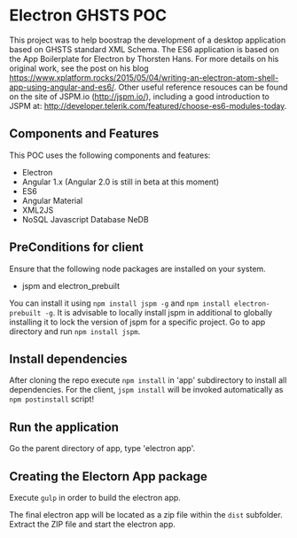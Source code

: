 # Electron GHSTS POC 

This project was to help boostrap the development of a desktop application based on GHSTS standard XML Schema.
The ES6 application is based on the App Boilerplate for Electron by Thorsten Hans. For more details on his original work, see the post on his blog https://www.xplatform.rocks/2015/05/04/writing-an-electron-atom-shell-app-using-angular-and-es6/. Other useful reference resouces can be found on the site of JSPM.io (http://jspm.io/), including a good introduction to JSPM at: http://developer.telerik.com/featured/choose-es6-modules-today.

## Components and Features

This POC uses the following components and features:

 * Electron
 * Angular 1.x (Angular 2.0 is still in beta at this moment)
 * ES6
 * Angular Material
 * XML2JS
 * NoSQL Javascript Database NeDB

## PreConditions for client

Ensure that the following node packages are installed on your system.

 * jspm and electron_prebuilt

You can install it using `npm install jspm -g` and `npm install electron-prebuilt -g`. 
It is advisable to locally install jspm in additional to globally installing it to lock the version of jspm for a specific project. 
Go to app directory and run `npm install jspm`.

## Install dependencies

After cloning the repo execute `npm install` in 'app' subdirectory to install all dependencies. For the client, `jspm install` will be invoked automatically as `npm postinstall` script!

## Run the application

Go the parent directory of app, type 'electron app'.

## Creating the Electorn App package

Execute `gulp` in order to build the electron app.

The final electron app will be located as a zip file within the `dist` subfolder. Extract the ZIP file and start the electron app.

